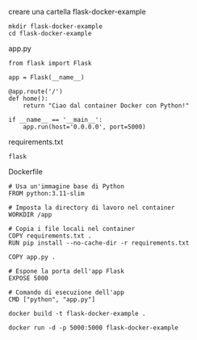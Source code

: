 

creare una cartella flask-docker-example
```
mkdir flask-docker-example
cd flask-docker-example

```





app.py
```
from flask import Flask

app = Flask(__name__)

@app.route('/')
def home():
    return "Ciao dal container Docker con Python!"

if __name__ == '__main__':
    app.run(host='0.0.0.0', port=5000)
```



requirements.txt
```
flask
```


Dockerfile
```
# Usa un'immagine base di Python
FROM python:3.11-slim

# Imposta la directory di lavoro nel container
WORKDIR /app

# Copia i file locali nel container
COPY requirements.txt .
RUN pip install --no-cache-dir -r requirements.txt

COPY app.py .

# Espone la porta dell'app Flask
EXPOSE 5000

# Comando di esecuzione dell'app
CMD ["python", "app.py"]

```

```
docker build -t flask-docker-example .

docker run -d -p 5000:5000 flask-docker-example
```

